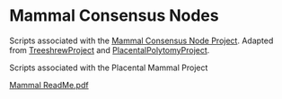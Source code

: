 # Mammal Consensus Nodes
Scripts associated with the [Mammal Consensus Node Project](https://github.com/zackbergeron/MammalConsensusNodes).
Adapted from [TreeshrewProject](https://github.com/AlexKnyshov/TreeshrewProject) and [PlacentalPolytomyProject](https://github.com/LMBiancani/PlacentalPolytomy).

Scripts associated with the Placental Mammal Project

[Mammal ReadMe.pdf](https://github.com/zackbergeron/MammalConsensusNodes/files/11413500/Mammal.ReadMe.pdf)
